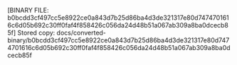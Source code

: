 [BINARY FILE: b0bcdd3cf497cc5e8922ce0a843d7b25d86ba4d3de321317e80d7474701616c6d05b692c30ff0faf4f858426c056da24d48b51a067ab309a8ba0dcecb85f]
Stored copy: docs/converted-binary/b0bcdd3cf497cc5e8922ce0a843d7b25d86ba4d3de321317e80d7474701616c6d05b692c30ff0faf4f858426c056da24d48b51a067ab309a8ba0dcecb85f
